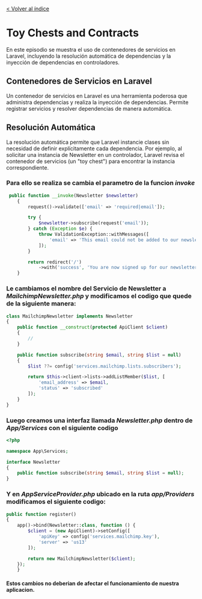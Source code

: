 [< Volver al índice](../index.md)

# Toy Chests and Contracts

En este episodio se muestra el uso de contenedores de servicios en Laravel, incluyendo la resolución automática de dependencias y la inyección de dependencias en controladores.

## Contenedores de Servicios en Laravel

Un contenedor de servicios en Laravel es una herramienta poderosa que administra dependencias y realiza la inyección de dependencias. Permite registrar servicios y resolver dependencias de manera automática.

## Resolución Automática

La resolución automática permite que Laravel instancie clases sin necesidad de definir explícitamente cada dependencia. Por ejemplo, al solicitar una instancia de Newsletter en un controlador, Laravel revisa el contenedor de servicios (un "toy chest") para encontrar la instancia correspondiente.

### Para ello se realiza se cambia el parametro de la funcion *invoke*

```php
 public function __invoke(Newsletter $newsletter)
    {
        request()->validate(['email' => 'required|email']);

        try {
            $newsletter->subscribe(request('email'));
        } catch (Exception $e) {
            throw ValidationException::withMessages([
                'email' => 'This email could not be added to our newsletter list.'
            ]);
        }

        return redirect('/')
            ->with('success', 'You are now signed up for our newsletter!');
    }
```

### Le cambiamos el nombre del Servicio de Newsletter a *MailchimpNewsletter.php* y modificamos el codigo que quede de la siguiente manera:

```php
class MailchimpNewsletter implements Newsletter
{
    public function __construct(protected ApiClient $client)
    {
        //
    }

    public function subscribe(string $email, string $list = null)
    {
        $list ??= config('services.mailchimp.lists.subscribers');

        return $this->client->lists->addListMember($list, [
            'email_address' => $email,
            'status' => 'subscribed'
        ]);
    }
}
```

### Luego creamos una interfaz llamada *Newsletter.php* dentro de *App/Services* con el siguiente codigo

```php
<?php

namespace App\Services;

interface Newsletter
{
    public function subscribe(string $email, string $list = null);
}
```

### Y en *AppServiceProvider.php* ubicado en la ruta *app/Providers* modificamos el siguiente codigo:

```php
public function register()
{
    app()->bind(Newsletter::class, function () {
        $client = (new ApiClient)->setConfig([
            'apiKey' => config('services.mailchimp.key'),
            'server' => 'us13'
        ]);

        return new MailchimpNewsletter($client);
    });
    }
```

#### Estos cambios no deberian de afectar el funcionamiento de nuestra aplicacion.
